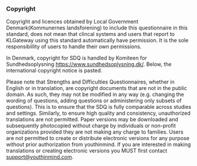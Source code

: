 ### Copyright
Copyright and licences obtained by Local Government Denmark(Kommunernes landsforening) to include this questionnaire in this standard, does not mean that clincal systems and users that report to KLGateway using this standard automatically have permission. It is the sole responsibillity of users to handle their own permissions.

In Denmark, copyright for SDQ is handled by Komiteen for Sundhedsoplysning https://www.sundhedsoplysning.dk/. Below, the international copyright notice is pasted.

Please note that Strengths and Difficulties Questionnaires, whether in English or in translation, are copyright documents that are not in the public domain. As such, they may not be modified in any way (e.g. changing the wording of questions, adding questions or administering only subsets of questions). This is to ensure that the SDQ is fully comparable across studies and settings. Similarly, to ensure high quality and consistency, unauthorized translations are not permitted. Paper versions may be downloaded and subsequently photocopied without charge by individuals or non-profit organizations provided they are not making any charge to families.
Users are not permitted to create or distribute electronic versions for any purpose without prior authorization from youthinmind. If you are interested in making translations or creating electronic versions you MUST first contact support@youthinmind.com.
